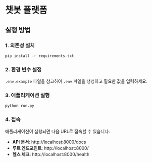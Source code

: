 # 챗봇 플랫폼

## 실행 방법

### 1. 의존성 설치

```bash
pip install -r requirements.txt
```

### 2. 환경 변수 설정

`.env.example` 파일을 참고하여 `.env` 파일을 생성하고 필요한 값을 입력하세요.

### 3. 애플리케이션 실행

```bash
python run.py
```
### 4. 접속

애플리케이션이 실행되면 다음 URL로 접속할 수 있습니다:

- **API 문서**: http://localhost:8000/docs
- **루트 엔드포인트**: http://localhost:8000/
- **헬스 체크**: http://localhost:8000/health

